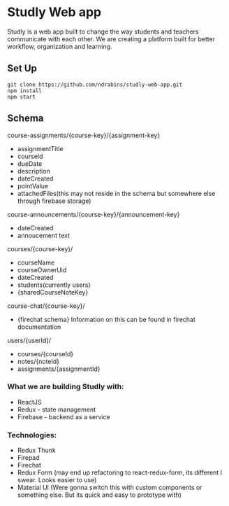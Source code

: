 # Studly Web app

Studly is a web app built to change the way students and teachers communicate with each other. We are creating a platform built for better workflow, organization and learning. 

## Set Up 
```
git clone https://github.com/ndrabins/studly-web-app.git
npm install 
npm start
```

## Schema
course-assignments/{course-key}/{assignment-key}
* assignmentTitle
* courseId
* dueDate
* description
* dateCreated
* pointValue
* attachedFiles(this may not reside in the schema but somewhere else through firebase storage)

course-announcements/{course-key}/{announcement-key}
* dateCreated
* annoucement text

courses/{course-key}/
* courseName
* courseOwnerUid
* dateCreated
* students(currently users)
* {sharedCourseNoteKey}

course-chat/{course-key}/
 * {firechat schema}
 Information on this can be found in firechat documentation
 
 users/{userId}/
 * courses/{courseId}
 * notes/{noteId}
 * assignments/{assignmentId}


### What we are building Studly with: 
* ReactJS
* Redux - state management
* Firebase - backend as a service

### Technologies: 
* Redux Thunk
* Firepad
* Firechat
* Redux Form (may end up refactoring to react-redux-form, its different I swear. Looks easier to use)
* Material UI (Were gonna switch this with custom components or something else. But its quick and easy to prototype with)
  
